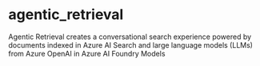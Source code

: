 # agentic_retrieval
Agentic Retrieval creates a conversational search experience powered by documents indexed in Azure AI Search and large language models (LLMs) from Azure OpenAI in Azure AI Foundry Models
